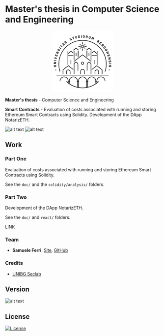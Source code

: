 # Master's thesis in Computer Science and Engineering

<p align="center">
<img src="https://github.com/samuelexferri/masterthesis/blob/master/images/unibg.jpg" width="200">
</p>

**Master's thesis** - Computer Science and Engineering

**Smart Contracts** - Evaluation of costs associated with running and storing Ethereum Smart Contracts using Solidity. Development of the DApp NotarizETH.

![alt text](https://img.shields.io/badge/Language-Italian-infomrmational?style=for-the-badge)
![alt text](https://img.shields.io/badge/Language-English-infomrmational?style=for-the-badge)

## Work

### Part One

Evaluation of costs associated with running and storing Ethereum Smart Contracts using Solidity.

See the `doc/` and the `solidity/analysis/` folders.

### Part Two

Development of the DApp NotarizETH.

See the `doc/` and `react/` folders.

LINK

### Team

-   **Samuele Ferri**: [Site](https://samuelexferri.com), [GitHub](https://github.com/samuelexferri)

### Credits

-   [UNIBG Seclab](https://seclab.unibg.it/)

## Version

![alt text](https://img.shields.io/badge/Version-1.0.0-blue.svg?style=for-the-badge)

## License

[![License](https://img.shields.io/badge/License-MIT_License-blue.svg?style=for-the-badge)](https://badges.mit-license.org)
